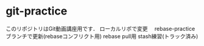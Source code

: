 # git-practice
このリポジトリはGit動画講座用です．
ローカルリポで変更　
rebase-practiceブランチで更新(rebaseコンフリクト用)
rebase pull用
stash練習(トラック済み)